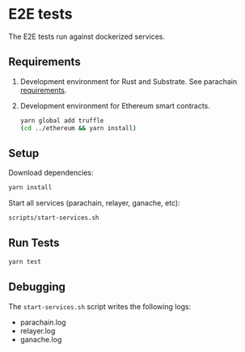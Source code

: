 # E2E tests

The E2E tests run against dockerized services.

## Requirements

1. Development environment for Rust and Substrate. See parachain [requirements](../parachain/README.md#requirements).
2. Development environment for Ethereum smart contracts.

   ```bash
   yarn global add truffle
   (cd ../ethereum && yarn install)
    ```

## Setup

Download dependencies:

```bash
yarn install
```

Start all services (parachain, relayer, ganache, etc):

```bash
scripts/start-services.sh
```

## Run Tests

```bash
yarn test
```

## Debugging

The `start-services.sh` script writes the following logs:

* parachain.log
* relayer.log
* ganache.log
